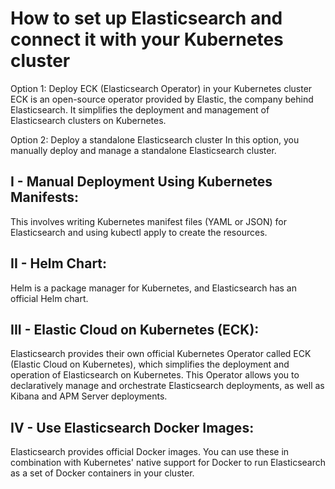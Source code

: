 # How to set up Elasticsearch and connect it with your Kubernetes cluster

Option 1: Deploy ECK (Elasticsearch Operator) in your Kubernetes cluster
ECK is an open-source operator provided by Elastic, the company behind Elasticsearch. It simplifies the deployment and management of Elasticsearch clusters on Kubernetes.

Option 2: Deploy a standalone Elasticsearch cluster
In this option, you manually deploy and manage a standalone Elasticsearch cluster.

## I - Manual Deployment Using Kubernetes Manifests: 
This involves writing Kubernetes manifest files (YAML or JSON) for Elasticsearch and using kubectl apply to create the resources.

## II - Helm Chart: 
Helm is a package manager for Kubernetes, and Elasticsearch has an official Helm chart.

## III - Elastic Cloud on Kubernetes (ECK):
Elasticsearch provides their own official Kubernetes Operator called ECK (Elastic Cloud on Kubernetes), which simplifies the deployment and operation of Elasticsearch on Kubernetes.
This Operator allows you to declaratively manage and orchestrate Elasticsearch deployments, as well as Kibana and APM Server deployments.

## IV - Use Elasticsearch Docker Images:
Elasticsearch provides official Docker images.
You can use these in combination with Kubernetes' native support for Docker to run Elasticsearch as a set of Docker containers in your cluster.

